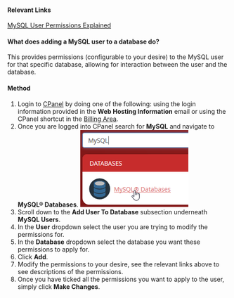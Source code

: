 #### Relevant Links
[MySQL User Permissions Explained](https://dev.mysql.com/doc/refman/8.0/en/privileges-provided.html)

#### What does adding a MySQL user to a database do?
This provides permissions (configurable to your desire) to the MySQL user for that specific database, allowing for interaction between the user and the database.

#### Method
1. Login to [CPanel](https://cpanel.hexanenetworks.com) by doing one of the following: using the login information provided in the **Web Hosting Information** email or using the CPanel shortcut in the [Billing Area](https://billing.hexanenetworks.com/).
2. Once you are logged into CPanel search for **MySQL** and navigate to **MySQL® Databases**.
![Finding MySQL Databases](https://raw.githubusercontent.com/HexaneNetworks/help-assets/master/assets/png/finding-mysql.png)
3. Scroll down to the **Add User To Database** subsection underneath **MySQL Users**.
4. In the **User** dropdown select the user you are trying to modify the permissions for.
5. In the **Database** dropdown select the database you want these permissions to apply for. 
6. Click **Add**.
7. Modify the permissions to your desire, see the relevant links above to see descriptions of the permissions.
8. Once you have ticked all the permissions you want to apply to the user, simply click **Make Changes**.